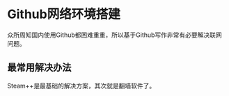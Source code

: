 # Github网络环境搭建

众所周知国内使用Github都困难重重，所以基于Github写作非常有必要解决联网问题。

## 最常用解决办法

Steam++是最基础的解决方案，其次就是翻墙软件了。


